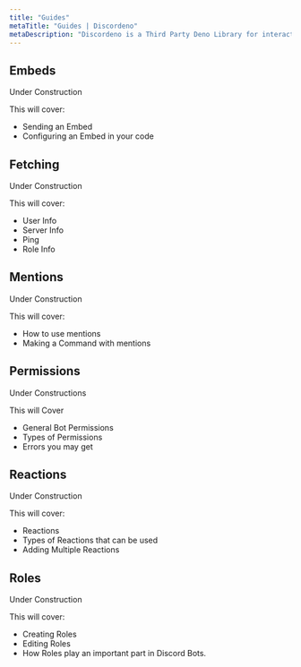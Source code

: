 ```yaml
---
title: "Guides"
metaTitle: "Guides | Discordeno"
metaDescription: "Discordeno is a Third Party Deno Library for interacting with the Discord API."
---
```


## Embeds

Under Construction

This will cover:
- Sending an Embed
- Configuring an Embed in your code

## Fetching

Under Construction

This will cover:
- User Info
- Server Info
- Ping
- Role Info

## Mentions

Under Construction

This will cover:
- How to use mentions
- Making a Command with mentions

## Permissions

Under Constructions

This will Cover
- General Bot Permissions
- Types of Permissions
- Errors you may get

## Reactions

Under Construction

This will cover:
- Reactions
- Types of Reactions that can be used
- Adding Multiple Reactions

## Roles

Under Construction

This will cover:
- Creating Roles
- Editing Roles
- How Roles play an important part in Discord Bots.
